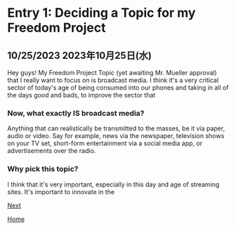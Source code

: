 # Entry 1: Deciding a Topic for my Freedom Project
## 10/25/2023                     2023年10月25日(水)

Hey guys! 
My Freedom Project Topic (yet awaiting Mr. Mueller approval) that I really want to focus on is broadcast media. 
I think it's a very critical sector of today's age of being consumed into our phones and taking in all of the
days good and bads, to improve the sector that 

### Now, what exactly IS broadcast media?
Anything that can realistically be transmitted to the masses, be it via paper, audio or video. Say for example,
news via the newspaper, television shows on your TV set, short-form entertainment via a social media app, or
advertisements over the radio.

### Why pick this topic?
I think that it's very important, especially in this day and age of streaming sites. It's important to innovate in the 


[Next](entry02.md)

[Home](../README.md)
